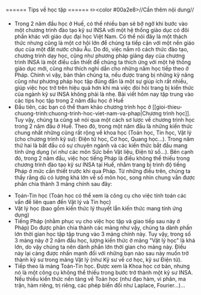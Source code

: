 ====== Tips về học tập ======
✏️<color #00a2e8>//Cần thêm nội dung//</color>

- Trong 2 năm đầu học ở Huế, có thể nhiều bạn sẽ bỡ ngỡ khi bước vào một chương trình đào tạo kỹ sư INSA với một hệ thống giáo dục có đôi phần khác với giáo dục đại học Việt Nam. Có thể nói đây là một thách thức nhưng cũng là một cơ hội lớn để chúng ta tiếp cận với một nền giáo dục của một đất nước châu Âu. Do đó, việc nắm rõ cách thức đào tạo, chương trình dạy học, cũng như phương pháp giảng dạy của chương trình INSA là một điều cần thiết để chúng ta thích ứng với một hệ thống giáo dục mới, cũng như thích nghi dần cho những năm học tiếp theo ở Pháp. Chính vì vậy, bản thân chúng ta, nếu được trang bị những kỹ năng cũng như phương pháp học tập đúng đắn là một sự giúp ích rất nhiều, giúp việc học trở trên hiệu quả hơn khi mà việc đòi hỏi trang bị kiến thức của ngành kỹ sư INSA không phải là nhẹ. Bài viết hôm nay tập trung vào các tips học tập trong 2 năm đầu học ở Huế
- Đầu tiên, các bạn có thể tham khảo chương trình học ở [[gioi-thieu-chuong-trinh:chuong-trinh-hoc-viet-nam-va-phap|Chương trình học]]. Tuy vậy, chúng ta cũng sẽ nói qua một cách sơ lược về chương trình học trong 2 năm đầu ở Huế. Theo đó, trong một năm đầu là những kiến thức chung nhất những cũng rất rộng về khoa học (Toán học, Tin học, Vật lý (cho chương trình kỹ sư): Điện tử học, Cơ học, Quang học...). Trong năm thứ hai là bắt đầu có sự chuyên ngành và các kiến thức bắt đầu mang tính ứng dụng (ví như các môn Sức bền Vật liệu, Điện tử số...). Bên cạnh đó, trong 2 năm đầu, việc học tiếng Pháp là điều không thể thiếu trong chương trình đào tạo kỹ sư INSA tại Huế, nhằm trang bị trình độ tiếng Pháp ở mức cần thiết trước khi qua Pháp.
  Từ những điều trên, chúng ta thấy rằng dù có lượng khá lớn về số môn học, song nhìn chung vẫn được phân chia thành 3 mảng chính sau đây:

* Toán-Tin học (Toán học có thể xem là công cụ cho việc tính toán các vấn đề liên quan đến Vật lý và Tin học)
* Vật lý học (bao gồm kiến thức lý thuyết lẫn kiến thức mang tính ứng dụng)
* Tiếng Pháp (nhằm phục vụ cho việc học tập và giao tiếp sau này ở Pháp)
  Do được phân chia thành các mảng như vậy, chúng ta dành phần lớn thời gian học tập tập trung vào 3 mảng chính này. Tuy vậy, trong số 3 mảng này ở 2 năm đầu học, lượng kiến thức ở mảng "Vật lý học" là khá lớn, do vậy chúng ta nên dành phần lớn thời gian cho mảng này. Điều này lại càng được nhấn mạnh đối với những bạn nào sau này muốn trở thành kỹ sư trong mảng Vật lý (như Kỹ sư về cơ học, kỹ sư Điện tử).
* Tiếp theo là mảng Toán-Tin học. Được xem là Khoa học cơ bản, nhưng nó là một công cụ không thể thiếu trong bước trở thành một kỹ sư INSA. Nếu thiếu kiến thức nền tảng về Toán học (như đạo hàm, vi phân, ma trận, hàm riêng, trị riêng, các phép biến đổi như Laplace, Fourier...)...
